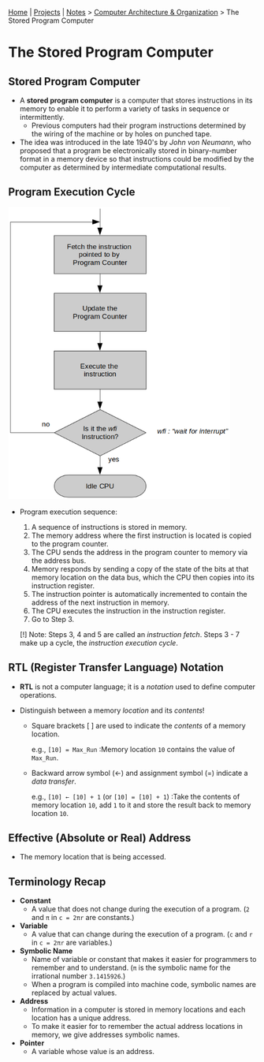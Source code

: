 [Home](../../) | [Projects](../../projects) | [Notes](../) > <a href="./">Computer Architecture & Organization</a> > The Stored Program Computer

# The Stored Program Computer



## Stored Program Computer

* A **stored program computer** is a computer that stores instructions in its memory to enable it to perform a variety of tasks in sequence or intermittently.
    - Previous computers had their program instructions determined by the wiring of the machine or by holes on punched tape.
* The idea was introduced in the late 1940's by *John von Neumann*, who proposed that a program be electronically stored in binary-number format in a memory device so that instructions could be modified by the computer as determined by intermediate computational results.



## Program Execution Cycle



<img src="./img/program-execution-cycle.png" alt="program-execution-cycle" width="450">



* Program execution sequence:

  1. A sequence of instructions is stored in memory.
  2. The memory address where the first instruction is located is copied to the program counter.
  3. The CPU sends the address in the program counter to memory via the address bus.
  4. Memory responds by sending a copy of the state of the bits at that memory location on the data bus, which the CPU then copies into its instruction register.
  5. The instruction pointer is automatically incremented to contain the address of the next instruction in memory.
  6. The CPU executes the instruction in the instruction register.
  7. Go to Step 3.

  [!] Note: Steps 3, 4 and 5 are called an *instruction fetch*. Steps 3 - 7 make up a cycle, the *instruction execution cycle*.



## RTL (Register Transfer Language) Notation

* **RTL** is not a computer language; it is a *notation* used to define computer operations.

* Distinguish between a memory *location* and its *contents*!  

  - Square brackets [ ] are used to indicate the *contents* of a memory location.   

    e.g., `[10] = Max_Run` 
    :Memory location `10` contains the value of `Max_Run`.   

  - Backward arrow symbol (←) and assignment symbol (=) indicate a *data transfer*.

    e.g., `[10] ← [10] + 1` (or `[10] = [10] + 1`) 
    :Take the contents of memory location `10`, add `1` to it and store the result back to memory location `10`.




## Effective (Absolute or Real) Address

* The memory location that is being accessed.




## Terminology Recap

* **Constant**
  - A value that does not change during the execution of a program. (`2` and `π` in `c = 2πr` are constants.)
* **Variable**
  - A value that can change during the execution of a program. (`c` and `r` in `c = 2πr` are variables.)
* **Symbolic Name**
  - Name of variable or constant that makes it easier for programmers to remember and to understand. (`π` is the symbolic name for the irrational number `3.1415926`.)
  - When a program is compiled into machine code, symbolic names are replaced by actual values.
* **Address**
  - Information in a computer is stored in memory locations and each location has a unique address.
  - To make it easier for to remember the actual address locations in memory, we give addresses symbolic names.
* **Pointer**
  - A variable whose value is an address.

